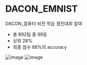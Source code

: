 # DACON_EMNIST
DACON_컴퓨터 비전 학습 경진대회 참여

* 총 892팀 중 99등
* 상위 28% 
* 최종 점수 88%의 accuracy

![image](https://user-images.githubusercontent.com/72767245/99287148-3929dd00-287d-11eb-8b67-f845642f8a5b.png)
![image](https://user-images.githubusercontent.com/72767245/99287177-434bdb80-287d-11eb-83fc-316c8310b57e.png)
